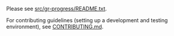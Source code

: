Please see [src/gr-progress/README.txt](https://github.com/cmeeren/gr-progress/tree/master/src/gr-progress).

For contributing guidelines (setting up a development and testing environment), see
[CONTRIBUTING.md](https://github.com/cmeeren/gr-progress/blob/master/CONTRIBUTING.md).